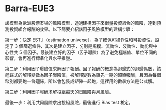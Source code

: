 # Barra-EUE3
該模型為歐洲股票市場的風險模型，透過建構因子來衡量投資組合的風險，達到預測投資組合報酬的效果。以下簡要介紹該因子風險模型的建構步驟：

第一步：決定 ESTU（estimation universe），為了確保可操作性和可投資性，設定了 3 個篩選條件，其次是建立因子，分別是規模、流動性、波動性、動能與中心性共 5 個因子。最後建立好的因子（因子曝險）為了避免極端值、單位不同的影響，會再進行標準化與水平推壓。

第二步：利用因子曝險值求解因子報酬。因子報酬的概念為迴歸式的迴歸係數，該迴歸式的解釋變數為因子曝險值，被解釋變數為領先一期的超額報酬，且因為每個幣別都要跑一條迴歸，所以會包裝成矩陣一起跑，這裡用的數學方法是公式解。

第三步：利用因子報酬求解投組每天的日風險與月風險。

最後一步：利用共同風險求出投組風險，最後進行 Bias test 檢定。
